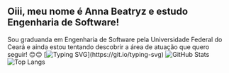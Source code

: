## Oiii, meu nome é Anna Beatryz e estudo Engenharia de Software!
Sou graduanda em Engenharia de Software pela Universidade Federal do Ceará e ainda estou tentando descobrir a área de atuação que quero seguir! 😊😊
[![Typing SVG](https://readme-typing-svg.herokuapp.com?color=%2336BCF7&lines=Hello+World!;Bem-vindo+ao+meu+perfil+👋;Eu+sou+apaixonada+por+tecnologia!)](https://git.io/typing-svg)
![GitHub Stats](https://github-readme-stats.vercel.app/api?username=beatryzarruda&show_icons=true&theme=radical&count_private=true&hide=issues)
![Top Langs](https://github-readme-stats.vercel.app/api/top-langs/?username=beatryzarruda&layout=compact&theme=radical)
